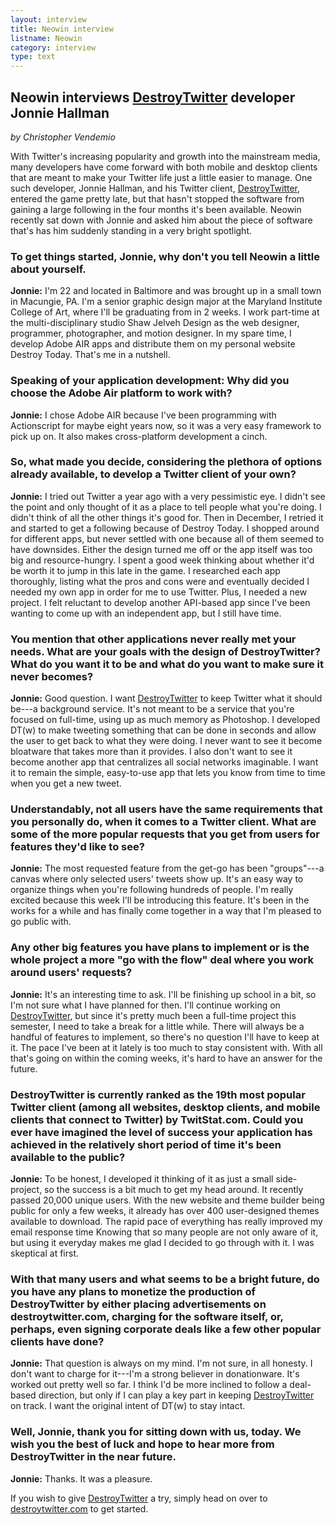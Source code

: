 ```yaml
---
layout: interview
title: Neowin interview
listname: Neowin
category: interview
type: text
---
```

## Neowin interviews [DestroyTwitter](/folio/destroytwitter) developer Jonnie Hallman

*by Christopher Vendemio*

With Twitter's increasing popularity and growth into the mainstream media, many developers have come forward with both mobile and desktop clients that are meant to make your Twitter life just a little easier to manage. One such developer, Jonnie Hallman, and his Twitter client, [DestroyTwitter](/folio/destroytwitter), entered the game pretty late, but that hasn't stopped the software from gaining a large following in the four months it's been available. Neowin recently sat down with Jonnie and asked him about the piece of software that's has him suddenly standing in a very bright spotlight.

### To get things started, Jonnie, why don't you tell Neowin a little about yourself.

**Jonnie:** I'm 22 and located in Baltimore and was brought up in a small town in Macungie, PA. I'm a senior graphic design major at the Maryland Institute College of Art, where I'll be graduating from in 2 weeks. I work part-time at the multi-disciplinary studio Shaw Jelveh Design as the web designer, programmer, photographer, and motion designer. In my spare time, I develop Adobe AIR apps and distribute them on my personal website Destroy Today. That's me in a nutshell.

### Speaking of your application development: Why did you choose the Adobe Air platform to work with?

**Jonnie:** I chose Adobe AIR because I've been programming with Actionscript for maybe eight years now, so it was a very easy framework to pick up on. It also makes cross-platform development a cinch.

### So, what made you decide, considering the plethora of options already available, to develop a Twitter client of your own?

**Jonnie:** I tried out Twitter a year ago with a very pessimistic eye. I didn't see the point and only thought of it as a place to tell people what you're doing. I didn't think of all the other things it's good for. Then in December, I retried it and started to get a following because of Destroy Today. I shopped around for different apps, but never settled with one because all of them seemed to have downsides. Either the design turned me off or the app itself was too big and resource-hungry. I spent a good week thinking about whether it'd be worth it to jump in this late in the game. I researched each app thoroughly, listing what the pros and cons were and eventually decided I needed my own app in order for me to use Twitter. Plus, I needed a new project. I felt reluctant to develop another API-based app since I've been wanting to come up with an independent app, but I still have time.

### You mention that other applications never really met your needs. What are your goals with the design of DestroyTwitter? What do you want it to be and what do you want to make sure it never becomes?

**Jonnie:** Good question. I want [DestroyTwitter](/folio/destroytwitter) to keep Twitter what it should be---a background service. It's not meant to be a service that you're focused on full-time, using up as much memory as Photoshop. I developed DT(w) to make tweeting something that can be done in seconds and allow the user to get back to what they were doing. I never want to see it become bloatware that takes more than it provides. I also don't want to see it become another app that centralizes all social networks imaginable. I want it to remain the simple, easy-to-use app that lets you know from time to time when you get a new tweet.

### Understandably, not all users have the same requirements that you personally do, when it comes to a Twitter client. What are some of the more popular requests that you get from users for features they'd like to see?

**Jonnie:** The most requested feature from the get-go has been "groups"---a canvas where only selected users' tweets show up. It's an easy way to organize things when you're following hundreds of people. I'm really excited because this week I'll be introducing this feature. It's been in the works for a while and has finally come together in a way that I'm pleased to go public with.

### Any other big features you have plans to implement or is the whole project a more "go with the flow" deal where you work around users' requests?

**Jonnie:** It's an interesting time to ask. I'll be finishing up school in a bit, so I'm not sure what I have planned for then. I'll continue working on [DestroyTwitter](/folio/destroytwitter), but since it's pretty much been a full-time project this semester, I need to take a break for a little while. There will always be a handful of features to implement, so there's no question I'll have to keep at it. The pace I've been at it lately is too much to stay consistent with. With all that's going on within the coming weeks, it's hard to have an answer for the future.

### DestroyTwitter is currently ranked as the 19th most popular Twitter client (among all websites, desktop clients, and mobile clients that connect to Twitter) by TwitStat.com. Could you ever have imagined the level of success your application has achieved in the relatively short period of time it's been available to the public?

**Jonnie:** To be honest, I developed it thinking of it as just a small side-project, so the success is a bit much to get my head around. It recently passed 20,000 unique users. With the new website and theme builder being public for only a few weeks, it already has over 400 user-designed themes available to download. The rapid pace of everything has really improved my email response time Knowing that so many people are not only aware of it, but using it everyday makes me glad I decided to go through with it. I was skeptical at first.

### With that many users and what seems to be a bright future, do you have any plans to monetize the production of DestroyTwitter by either placing advertisements on destroytwitter.com, charging for the software itself, or, perhaps, even signing corporate deals like a few other popular clients have done?

**Jonnie:** That question is always on my mind. I'm not sure, in all honesty. I don't want to charge for it---I'm a strong believer in donationware. It's worked out pretty well so far. I think I'd be more inclined to follow a deal-based direction, but only if I can play a key part in keeping [DestroyTwitter](/folio/destroytwitter) on track. I want the original intent of DT(w) to stay intact.

### Well, Jonnie, thank you for sitting down with us, today. We wish you the best of luck and hope to hear more from DestroyTwitter in the near future.

**Jonnie:** Thanks. It was a pleasure.

If you wish to give [DestroyTwitter](/folio/destroytwitter) a try, simply head on over to [destroytwitter.com](http://destroytwitter.com) to get started.